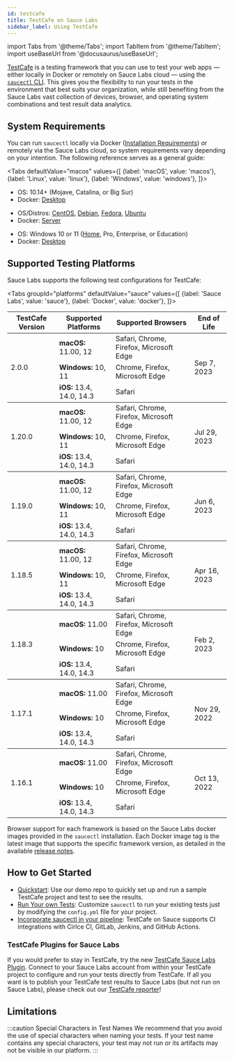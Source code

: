 ```yaml
---
id: testcafe
title: TestCafe on Sauce Labs
sidebar_label: Using TestCafe
---
```


import Tabs from '@theme/Tabs';
import TabItem from '@theme/TabItem';
import useBaseUrl from '@docusaurus/useBaseUrl';

[TestCafe](https://github.com/DevExpress/testcafe) is a testing framework that you can use to test your web apps &#8212; either locally in Docker or remotely on Sauce Labs cloud &#8212; using the [`saucectl` CLI](/dev/cli/saucectl). This gives you the flexibility to run your tests in the environment that best suits your organization, while still benefiting from the Sauce Labs vast collection of devices, browser, and operating system combinations and test result data analytics.

## System Requirements

You can run `saucectl` locally via Docker ([Installation Requirements](https://docs.docker.com/engine/install/#supported-platforms)) or remotely via the Sauce Labs cloud, so system requirements vary depending on your intention. The following reference serves as a general guide:

<Tabs
  defaultValue="macos"
  values={[
    {label: 'macOS', value: 'macos'},
    {label: 'Linux', value: 'linux'},
    {label: 'Windows', value: 'windows'},
  ]}>

<TabItem value="macos">

* OS: 10.14+ (Mojave, Catalina, or Big Sur)
* Docker: [Desktop](https://docs.docker.com/docker-for-mac/install/)

</TabItem>
<TabItem value="linux">

* OS/Distros: [CentOS](https://docs.docker.com/engine/install/centos/), [Debian](https://docs.docker.com/engine/install/debian/), [Fedora](https://docs.docker.com/engine/install/fedora/), [Ubuntu](https://docs.docker.com/engine/install/ubuntu/)
* Docker: [Server](https://docs.docker.com/engine/install/#server)

</TabItem>
<TabItem value="windows">

* OS: Windows 10 or 11 ([Home](https://docs.docker.com/docker-for-windows/install-windows-home/), Pro, Enterprise, or Education)
* Docker: [Desktop](https://docs.docker.com/docker-for-windows/install/)

</TabItem>
</Tabs>

## Supported Testing Platforms

Sauce Labs supports the following test configurations for TestCafe:

<Tabs
   groupId="platforms"
   defaultValue="sauce"
   values={[
     {label: 'Sauce Labs', value: 'sauce'},
     {label: 'Docker', value: 'docker'},
   ]}>

<TabItem value="sauce">

  <table id="table-fw">
    <tr>
      <th>TestCafe Version</th>
      <th>Supported Platforms</th>
      <th>Supported Browsers</th>
      <th>End of Life</th>
    </tr>
    <tbody>
      <tr>
        <td rowspan='3'>2.0.0</td>
        <td><b>macOS:</b> 11.00, 12</td>
        <td>Safari, Chrome, Firefox, Microsoft Edge</td>
        <td rowspan='3'>Sep 7, 2023</td>
      </tr>
      <tr>
        <td><b>Windows:</b> 10, 11</td>
        <td>Chrome, Firefox, Microsoft Edge</td>
      </tr>
      <tr>
        <td><b>iOS:</b> 13.4, 14.0, 14.3</td>
        <td>Safari</td>
      </tr>
    </tbody>
    <tbody>
    <tr>
      <td rowspan='3'>1.20.0</td>
      <td><b>macOS:</b> 11.00, 12</td>
      <td>Safari, Chrome, Firefox, Microsoft Edge</td>
      <td rowspan='3'>Jul 29, 2023</td>
    </tr>
    <tr>
      <td><b>Windows:</b> 10, 11</td>
      <td>Chrome, Firefox, Microsoft Edge</td>
    </tr>
    <tr>
      <td><b>iOS:</b> 13.4, 14.0, 14.3</td>
      <td>Safari</td>
    </tr>
    </tbody>
    <tbody>
    <tr>
      <td rowspan='3'>1.19.0</td>
      <td><b>macOS:</b> 11.00, 12</td>
      <td>Safari, Chrome, Firefox, Microsoft Edge</td>
      <td rowspan='3'>Jun 6, 2023</td>
    </tr>
    <tr>
      <td><b>Windows:</b> 10, 11</td>
      <td>Chrome, Firefox, Microsoft Edge</td>
    </tr>
    <tr>
      <td><b>iOS:</b> 13.4, 14.0, 14.3</td>
      <td>Safari</td>
    </tr>
    </tbody>
    <tbody>
    <tr>
      <td rowspan='3'>1.18.5</td>
      <td><b>macOS:</b> 11.00, 12</td>
      <td>Safari, Chrome, Firefox, Microsoft Edge</td>
      <td rowspan='3'>Apr 16, 2023</td>
    </tr>
    <tr>
      <td><b>Windows:</b> 10, 11</td>
      <td>Chrome, Firefox, Microsoft Edge</td>
    </tr>
    <tr>
      <td><b>iOS:</b> 13.4, 14.0, 14.3</td>
      <td>Safari</td>
    </tr>
    </tbody>
    <tbody>
    <tr>
      <td rowspan='3'>1.18.3</td>
      <td><b>macOS:</b> 11.00</td>
      <td>Safari, Chrome, Firefox, Microsoft Edge</td>
      <td rowspan='3'>Feb 2, 2023</td>
    </tr>
    <tr>
      <td><b>Windows:</b> 10</td>
      <td>Chrome, Firefox, Microsoft Edge</td>
    </tr>
    <tr>
      <td><b>iOS:</b> 13.4, 14.0, 14.3</td>
      <td>Safari</td>
    </tr>
    </tbody>
    <tbody>
    <tr>
      <td rowspan='3'>1.17.1</td>
      <td><b>macOS:</b> 11.00</td>
      <td>Safari, Chrome, Firefox, Microsoft Edge</td>
      <td rowspan='3'>Nov 29, 2022</td>
    </tr>
    <tr>
      <td><b>Windows:</b> 10</td>
      <td>Chrome, Firefox, Microsoft Edge</td>
    </tr>
    <tr>
      <td><b>iOS:</b> 13.4, 14.0, 14.3</td>
      <td>Safari</td>
    </tr>
    </tbody>
    <tbody>
    <tr>
      <td rowspan='3'>1.16.1</td>
      <td><b>macOS:</b> 11.00</td>
      <td>Safari, Chrome, Firefox, Microsoft Edge</td>
      <td rowspan='3'>Oct 13, 2022</td>
    </tr>
    <tr>
      <td><b>Windows:</b> 10</td>
      <td>Chrome, Firefox, Microsoft Edge</td>
    </tr>
    <tr>
      <td><b>iOS:</b> 13.4, 14.0, 14.3</td>
      <td>Safari</td>
    </tr>
    </tbody>
  </table>

</TabItem>
<TabItem value="docker">

Browser support for each framework is based on the Sauce Labs docker images provided in the `saucectl` installation. Each Docker image tag is the latest image that supports the specific framework version, as detailed in the available [release notes](https://github.com/saucelabs/sauce-testcafe-runner/releases).

</TabItem>
</Tabs>



## How to Get Started

* [Quickstart](/web-apps/automated-testing/testcafe/quickstart): Use our demo repo to quickly set up and run a sample TestCafe project and test to see the results.
* [Run Your own Tests](/web-apps/automated-testing/testcafe/yaml): Customize `saucectl` to run your existing tests just by modifying the `config.yml` file for your project.
* [Incorporate saucectl in your pipeline](/dev/cli/saucectl/usage/use-cases/#integrating-saucectl-in-your-ci-pipeline): TestCafe on Sauce supports CI integrations with Cirlce CI, GitLab, Jenkins, and GitHub Actions.

### TestCafe Plugins for Sauce Labs

If you would prefer to stay in TestCafe, try the new [TestCafe Sauce Labs Plugin](https://github.com/DevExpress/testcafe-browser-provider-saucelabs). Connect to your Sauce Labs account from within your TestCafe project to configure and run your tests directly from TestCafe.
If all you want is to publish your TestCafe test results to Sauce Labs (but not run on Sauce Labs), please check out our [TestCafe reporter](https://github.com/saucelabs/testcafe-reporter)!

## Limitations

:::caution Special Characters in Test Names
We recommend that you avoid the use of special characters when naming your tests. If your test name contains any special characters, your test may not run or its artifacts may not be visible in our platform.
:::
